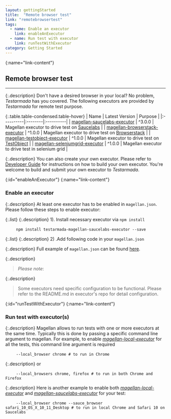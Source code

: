 ```yaml
---
layout: gettingStarted
title:  "Remote browser test"
link: "remotebrowsertest"
tags: 
  - name: Enable an executor
    link: enableAnExecutor
  - name: Run test with executor
    link: runTestWithExecutor
category: Getting Started
---
```


{:name="link-content"}
## Remote browser test
---

{:.description}
Don't have a desired browser in your local? No problem, _Testarmada_ has you covered. The following executors are provided by _Testarmada_ for remote test purpose.

{:.table.table-condensed.table-hover}
| Name | Latest Version | Purpose |
|:----------|:--------|:----------|
| [magellan-saucelabs-executor](https://github.com/TestArmada/magellan-local-executor) | ^3.0.0 | Magellan executor to drive test on [Saucelabs](https://saucelabs.com/) |
| [magellan-browserstack-executor](https://github.com/TestArmada/magellan-browserstack-executor) | ^1.0.0 | Magellan executor to drive test on [Browserstack](https://www.browserstack.com/) |
| [magellan-testobject-executor](https://github.com/TestArmada/magellan-testobject-executor) | ^1.0.0 | Magellan executor to drive test on [TestObject](https://testobject.com/) |
| [magellan-seleniumgrid-executor](https://github.com/TestArmada/magellan-seleniumgrid-executor) | ^1.0.0 | Magellan executor to drive test in selenium grid |

{:.description}
You can also create your own executor. Please refer to [Developer Guide](#DeveloperGuide) for instructions on how to build your own executor. You're welcome to build and submit your own executor to _Testarmada_. 

{:id="enableAnExecutor"}
{:name="link-content"}
### Enable an executor

{:.description}
At least one executor has to be enabled in `magellan.json`. Please follow these steps to enable executor:

{:.list}
{:.description}
1). Install necessary executor via `npm install`
<pre>
    <code class="code-wrap bash">npm install testarmada-magellan-saucelabs-executor --save</code>
</pre>

{:.list}
{:.description}
2) .Add following code in your `magellan.json`

<code data-gist-id="38099f892a51d1eb34bad4efc710b82b" data-gist-line="1,7,9,11,49"></code>

{:.description}
Full example of `magellan.json` can be found [here](https://gecgithub01.walmart.com/otto/boilerplate-nightwatch-mobile/blob/master/magellan.json).

{:.description}
> _Please note_: 

{:.description}
> Some executors need specific configuration to be functional. Please refer to the README.md in executor's repo for detail configuration.

{:id="runTestWithExecutor"}
{:name="link-content"}
### Run test with executor(s)

{:.description}
Magellan allows to run tests with one or more executors at the same time. Typically this is done by passing a specific command line argument to magellan. For example, to enable _[magellan-local-executor](https://github.com/TestArmada/magellan-local-executor)_ for all the tests, this command line argument is required

<pre>
    <code class="code-wrap bash">--local_browser chrome # to run in Chrome</code>
</pre>

{:.description}
or

<pre>
    <code class="code-wrap bash">--local_browsers chrome, firefox # to run in both Chrome and Firefox</code>
</pre>

{:.description}
Here is another example to enable both _[magellan-local-executor](https://github.com/TestArmada/magellan-local-executor)_ and _[magellan-saucelabs-executor](https://github.com/TestArmada/magellan-saucelabs-executor)_ for your test:

<pre>
    <code class="code-wrap bash">--local_browser chrome --sauce_browser safari_10_OS_X_10_11_Desktop # to run in local Chrome and Safari 10 on Saucelabs</code>
</pre>
